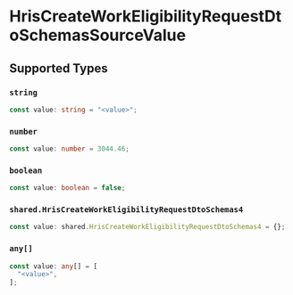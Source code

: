 # HrisCreateWorkEligibilityRequestDtoSchemasSourceValue


## Supported Types

### `string`

```typescript
const value: string = "<value>";
```

### `number`

```typescript
const value: number = 3044.46;
```

### `boolean`

```typescript
const value: boolean = false;
```

### `shared.HrisCreateWorkEligibilityRequestDtoSchemas4`

```typescript
const value: shared.HrisCreateWorkEligibilityRequestDtoSchemas4 = {};
```

### `any[]`

```typescript
const value: any[] = [
  "<value>",
];
```


